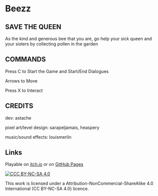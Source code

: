 # Beezz

## SAVE THE QUEEN

As the kind and generous bee that you are, go help your sick queen and your  sisters  by collecting pollen in the garden

## COMMANDS

Press C to Start the Game and Start/End Dialogues

Arrows to Move

Press X to Interact

## CREDITS

dev: astache

pixel art/level design: sarapeljamais, heaspery

music/sound effects: louismerlin

## Links

Playable on [itch.io](https://astache.itch.io/beezz) or on [GitHub Pages](https://amustache.github.io/beezz/)

[![CCC BY-NC-SA 4.0][cc-by-nc-sa-image]][cc-by-nc-sa]

This work is licensed under a Attribution-NonCommercial-ShareAlike 4.0 International (CC BY-NC-SA 4.0) licence.

[cc-by-nc-sa]: https://creativecommons.org/licenses/by-nc-sa/4.0/
[cc-by-nc-sa-image]: https://licensebuttons.net/l/by-nc-sa/4.0/88x31.png

